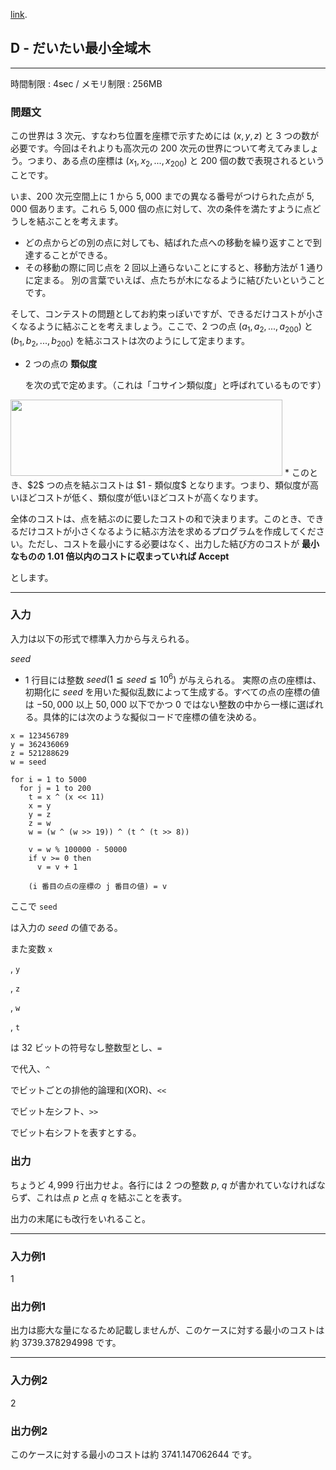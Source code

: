 [link](http://arc021.contest.atcoder.jp/tasks/arc021_4).

## D - だいたい最小全域木

----------

時間制限 : 4sec / メモリ制限 : 256MB

### 問題文

この世界は $3$ 次元、すなわち位置を座標で示すためには $(x, y, z)$ と $3$ つの数が必要です。今回はそれよりも高次元の $200$ 次元の世界について考えてみましょう。つまり、ある点の座標は $(x_1, x_2, ..., x_{200})$ と $200$ 個の数で表現されるということです。

いま、$200$ 次元空間上に $1$ から $5,000$ までの異なる番号がつけられた点が $5,000$ 個あります。これら $5,000$ 個の点に対して、次の条件を満たすように点どうしを結ぶことを考えます。

* どの点からどの別の点に対しても、結ばれた点への移動を繰り返すことで到達することができる。
* その移動の際に同じ点を $2$ 回以上通らないことにすると、移動方法が $1$ 通りに定まる。
別の言葉でいえば、点たちが木になるように結びたいということです。

そして、コンテストの問題としてお約束っぽいですが、できるだけコストが小さくなるように結ぶことを考えましょう。ここで、$2$ つの点 $(a_1, a_2, ..., a_{200})$ と $(b_1, b_2, ..., b_{200})$ を結ぶコストは次のようにして定まります。

* $2$ つの点の 
    **類似度**


     を次の式で定めます。（これは「コサイン類似度」と呼ばれているものです）
<img height="122" src="http://japl.pl/static/arc021_4.png" width="435"/>
* このとき、$2$ つの点を結ぶコストは $1 - 類似度$ となります。つまり、類似度が高いほどコストが低く、類似度が低いほどコストが高くなります。

  全体のコストは、点を結ぶのに要したコストの和で決まります。このとき、できるだけコストが小さくなるように結ぶ方法を求めるプログラムを作成してください。ただし、コストを最小にする必要はなく、出力した結び方のコストが 
  **最小なものの $1.01$ 倍以内のコストに収まっていれば Accept**


   とします。


----------

### 入力

入力は以下の形式で標準入力から与えられる。

>
$seed$


* $1$ 行目には整数 $seed (1 ≦ seed ≦ 10^6)$ が与えられる。
実際の点の座標は、初期化に $seed$ を用いた擬似乱数によって生成する。すべての点の座標の値は $-50,000$ 以上 $50,000$ 以下でかつ $0$ ではない整数の中から一様に選ばれる。具体的には次のような擬似コードで座標の値を決める。

```
x = 123456789
y = 362436069
z = 521288629
w = seed

for i = 1 to 5000
  for j = 1 to 200
    t = x ^ (x << 11)
    x = y
    y = z
    z = w
    w = (w ^ (w >> 19)) ^ (t ^ (t >> 8))

    v = w % 100000 - 50000
    if v >= 0 then
      v = v + 1

    (i 番目の点の座標の j 番目の値) = v
```

ここで `seed`

 は入力の $seed$ の値である。

また変数 `x`

, `y`

, `z`

, `w`

, `t`

 は $32$ ビットの符号なし整数型とし、`=`

 で代入、`^`

 でビットごとの排他的論理和(XOR)、`<<`

 でビット左シフト、`>>`

 でビット右シフトを表すとする。

### 出力

ちょうど $4,999$ 行出力せよ。各行には $2$ つの整数 $p$, $q$ が書かれていなければならず、これは点 $p$ と点 $q$ を結ぶことを表す。

出力の末尾にも改行をいれること。

----------

### 入力例1

>
1


### 出力例1

出力は膨大な量になるため記載しませんが、このケースに対する最小のコストは約 $3739.378294998$ です。

----------

### 入力例2

>
2


### 出力例2

このケースに対する最小のコストは約 $3741.147062644$ です。

